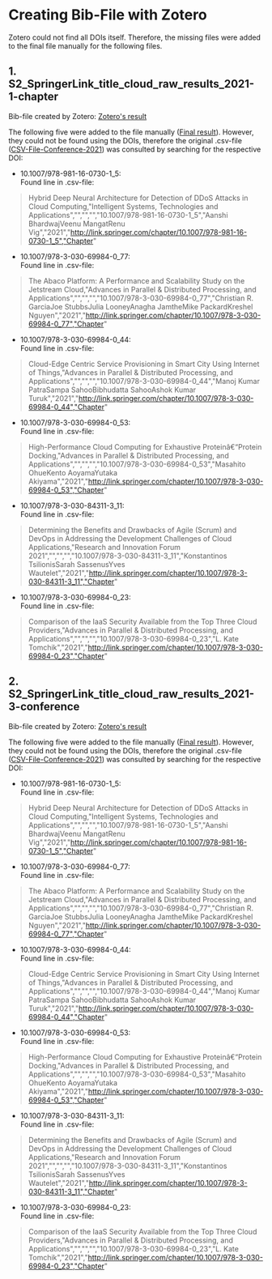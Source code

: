 # Creating Bib-File with Zotero

Zotero could not find all DOIs itself. Therefore, the missing files were added to the final file manually for the following files.

## 1. S2_SpringerLink_title_cloud_raw_results_2021-1-chapter

Bib-file created by Zotero: [Zotero's result](S2_SpringerLink_title_cloud_raw_results_2021-1-chapter_zotero.bib)

The following five were added to the file manually ([Final result](S2_SpringerLink_title_cloud_raw_results_2021-1-chapter_final.bib)). However, they could not be found using the DOIs, therefore the original .csv-file ([CSV-File-Conference-2021](../../CSV-files/Cloud/2021/S2_SpringerLink_title_cloud_raw_results_2021-1-chapter.csv)) was consulted
by searching for the respective DOI:

- 10.1007/978-981-16-0730-1_5:\
Found line in .csv-file:
> Hybrid Deep Neural Architecture for Detection of DDoS Attacks in Cloud Computing,"Intelligent Systems, Technologies and Applications","","","","10.1007/978-981-16-0730-1_5","Aanshi BhardwajVeenu MangatRenu Vig","2021","http://link.springer.com/chapter/10.1007/978-981-16-0730-1_5","Chapter"

- 10.1007/978-3-030-69984-0_77:\
Found line in .csv-file:
> The Abaco Platform: A Performance and Scalability Study on the Jetstream Cloud,"Advances in Parallel & Distributed Processing, and Applications","","","","10.1007/978-3-030-69984-0_77","Christian R. GarciaJoe StubbsJulia LooneyAnagha JamtheMike PackardKreshel Nguyen","2021","http://link.springer.com/chapter/10.1007/978-3-030-69984-0_77","Chapter"

- 10.1007/978-3-030-69984-0_44:\
Found line in .csv-file:
> Cloud-Edge Centric Service Provisioning in Smart City Using Internet of Things,"Advances in Parallel & Distributed Processing, and Applications","","","","10.1007/978-3-030-69984-0_44","Manoj Kumar PatraSampa SahooBibhudatta SahooAshok Kumar Turuk","2021","http://link.springer.com/chapter/10.1007/978-3-030-69984-0_44","Chapter"

- 10.1007/978-3-030-69984-0_53:\
Found line in .csv-file:
> High-Performance Cloud Computing for Exhaustive Proteinâ€“Protein Docking,"Advances in Parallel & Distributed Processing, and Applications","","","","10.1007/978-3-030-69984-0_53","Masahito OhueKento AoyamaYutaka Akiyama","2021","http://link.springer.com/chapter/10.1007/978-3-030-69984-0_53","Chapter"

- 10.1007/978-3-030-84311-3_11:\
Found line in .csv-file:
> Determining the Benefits and Drawbacks of Agile (Scrum) and DevOps in Addressing the Development Challenges of Cloud Applications,"Research and Innovation Forum 2021","","","","10.1007/978-3-030-84311-3_11","Konstantinos TsilionisSarah SassenusYves Wautelet","2021","http://link.springer.com/chapter/10.1007/978-3-030-84311-3_11","Chapter"

- 10.1007/978-3-030-69984-0_23:\
Found line in .csv-file:
> Comparison of the IaaS Security Available from the Top Three Cloud Providers,"Advances in Parallel & Distributed Processing, and Applications","","","","10.1007/978-3-030-69984-0_23","L. Kate Tomchik","2021","http://link.springer.com/chapter/10.1007/978-3-030-69984-0_23","Chapter"


## 2. S2_SpringerLink_title_cloud_raw_results_2021-3-conference

Bib-file created by Zotero: [Zotero's result](S2_SpringerLink_title_cloud_raw_results_2021-3-conference_zotero.bib)

The following five were added to the file manually ([Final result](S2_SpringerLink_title_cloud_raw_results_2021-3-conference_final.bib)). However, they could not be found using the DOIs, therefore the original .csv-file ([CSV-File-Conference-2021](../../CSV-files/Cloud/2021/S2_SpringerLink_title_cloud_raw_results_2021-3-conference.csv)) was consulted
by searching for the respective DOI:

- 10.1007/978-981-16-0730-1_5:\
Found line in .csv-file:
> Hybrid Deep Neural Architecture for Detection of DDoS Attacks in Cloud Computing,"Intelligent Systems, Technologies and Applications","","","","10.1007/978-981-16-0730-1_5","Aanshi BhardwajVeenu MangatRenu Vig","2021","http://link.springer.com/chapter/10.1007/978-981-16-0730-1_5","Chapter"

- 10.1007/978-3-030-69984-0_77:\
Found line in .csv-file:
> The Abaco Platform: A Performance and Scalability Study on the Jetstream Cloud,"Advances in Parallel & Distributed Processing, and Applications","","","","10.1007/978-3-030-69984-0_77","Christian R. GarciaJoe StubbsJulia LooneyAnagha JamtheMike PackardKreshel Nguyen","2021","http://link.springer.com/chapter/10.1007/978-3-030-69984-0_77","Chapter"

- 10.1007/978-3-030-69984-0_44:\
Found line in .csv-file:
> Cloud-Edge Centric Service Provisioning in Smart City Using Internet of Things,"Advances in Parallel & Distributed Processing, and Applications","","","","10.1007/978-3-030-69984-0_44","Manoj Kumar PatraSampa SahooBibhudatta SahooAshok Kumar Turuk","2021","http://link.springer.com/chapter/10.1007/978-3-030-69984-0_44","Chapter"

- 10.1007/978-3-030-69984-0_53:\
Found line in .csv-file:
> High-Performance Cloud Computing for Exhaustive Proteinâ€“Protein Docking,"Advances in Parallel & Distributed Processing, and Applications","","","","10.1007/978-3-030-69984-0_53","Masahito OhueKento AoyamaYutaka Akiyama","2021","http://link.springer.com/chapter/10.1007/978-3-030-69984-0_53","Chapter"

- 10.1007/978-3-030-84311-3_11:\
Found line in .csv-file:
> Determining the Benefits and Drawbacks of Agile (Scrum) and DevOps in Addressing the Development Challenges of Cloud Applications,"Research and Innovation Forum 2021","","","","10.1007/978-3-030-84311-3_11","Konstantinos TsilionisSarah SassenusYves Wautelet","2021","http://link.springer.com/chapter/10.1007/978-3-030-84311-3_11","Chapter"

- 10.1007/978-3-030-69984-0_23:\
Found line in .csv-file:
> Comparison of the IaaS Security Available from the Top Three Cloud Providers,"Advances in Parallel & Distributed Processing, and Applications","","","","10.1007/978-3-030-69984-0_23","L. Kate Tomchik","2021","http://link.springer.com/chapter/10.1007/978-3-030-69984-0_23","Chapter"
